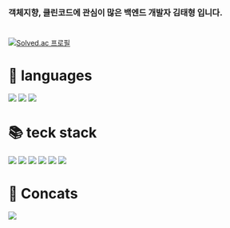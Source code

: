 ### 객체지향, 클린코드에 관심이 많은 백엔드 개발자 김태형 입니다.
#
[![Solved.ac
프로필](http://mazassumnida.wtf/api/v2/generate_badge?boj=kkkxx_00)](https://solved.ac/kkkxx_00)

# 📒 languages
<a></a>
<img src="https://img.shields.io/badge/java-007396?style=for-the-badge&logo=java&logoColor=white" />
<img src="https://img.shields.io/badge/python-3776AB?style=for-the-badge&logo=python&logoColor=white" />
<img src="https://img.shields.io/badge/javascript-F7DF1E?style=for-the-badge&logo=javascript&logoColor=black" />

# 📚 teck stack
<a></a>
<img src="https://img.shields.io/badge/spring boot-6DB33F.svg?style=for-the-badge&logo=spring boot&logoColor=white" />
<img src="https://img.shields.io/badge/spring data jpa-6DB33F.svg?style=for-the-badge&logo=spring security&logoColor=white" />
<img src="https://img.shields.io/badge/spring security-6DB33F.svg?style=for-the-badge&logo=spring security&logoColor=white" />
<img src="https://img.shields.io/badge/mysql-4479A1.svg?style=for-the-badge&logo=mysql&logoColor=white" />
<img src="https://img.shields.io/badge/gradle-02303A?style=for-the-badge&logo=gradle&logoColor=white" />
<img src="https://img.shields.io/badge/IntelliJIDEA-000000.svg?style=for-the-badge&logo=intellij-idea&logoColor=white" />

# 📧 Concats
<a><img src="https://img.shields.io/badge/gmail-EA4335?style=for-the-badge&logo=gmail&logoColor=white"></a>

<!--
**kingjaewon2000/kingjaewon2000** is a ✨ _special_ ✨ repository because its `README.md` (this file) appears on your GitHub profile.

Here are some ideas to get you started:

- 🔭 I’m currently working on ...
- 🌱 I’m currently learning ...
- 👯 I’m looking to collaborate on ...
- 🤔 I’m looking for help with ...
- 💬 Ask me about ...
- 📫 How to reach me: ...
- 😄 Pronouns: ...
- ⚡ Fun fact: ...
-->
